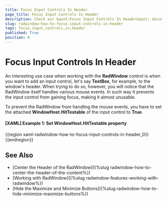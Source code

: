 ```yaml
---
title: Focus Input Controls In Header
page_title: Focus Input Controls In Header
description: Check our &quot;Focus Input Controls In Header&quot; documentation article for the RadWindow WPF control.
slug: radwindow-how-to-focus-input-controls-in-header
tags: focus,input,controls,in,header
published: True
position: 0
---
```


# Focus Input Controls In Header

An interesting use case when working with the **RadWindow** control is when you want to add an input control, let's say **TextBox**, for example, to the window's header. When trying to do so, however, you will notice that the RadWindow itself handles various mouse events. In such way it prevents the input control from gaining focus, making it almost unusable.

To prevent the RadWindow from handling the mouse events, you have to set the attached **WindowHost.HitTestable** of the input control to **True**.

#### __[XAML] Example 1: Set WindowHost.HitTestable property__

{{region xaml-radwindow-how-to-focus-input-controls-in-header_0}}
	<TextBox Text="{Binding SearchText}" telerik:WindowHost.HitTestable="True" />
{{endregion}}

## See Also

 * [Center the Header of the RadWindow]({%slug radwindow-how-to-center-the-header-of-the-content%})
 * [Working with RadWindow]({%slug radwindow-features-working-with-radwindow%})
 * [Hide the Maximize and Minimize Buttons]({%slug radwindow-how-to-hide-minimize-maximize-buttons%})
